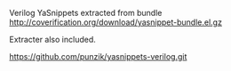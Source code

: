 Verilog YaSnippets extracted from bundle http://coverification.org/download/yasnippet-bundle.el.gz

Extracter also included.

https://github.com/punzik/yasnippets-verilog.git
